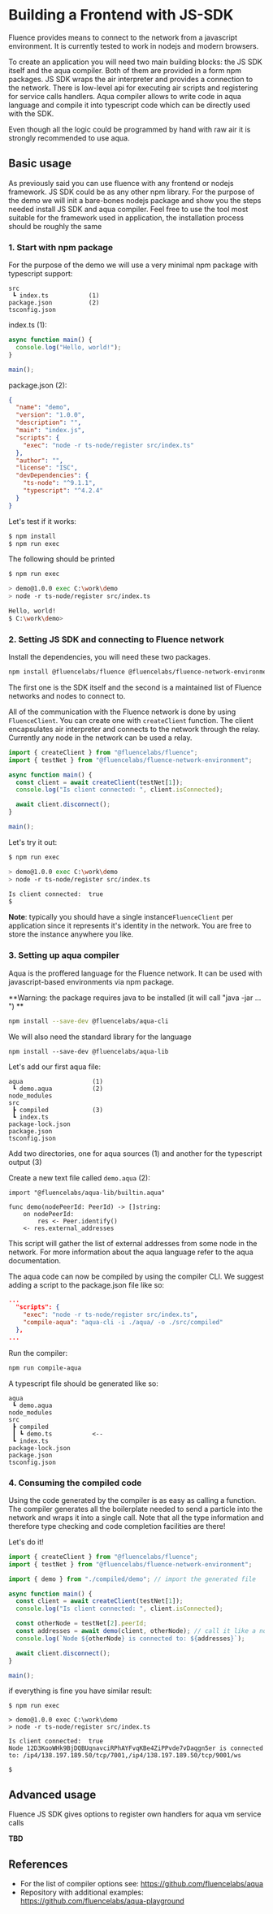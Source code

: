 # Building a Frontend with JS-SDK

Fluence provides means to connect to the network from a javascript environment. It is currently tested to work in nodejs and modern browsers. 

To create an application you will need two main building blocks: the JS SDK itself and the aqua compiler. Both of them are provided in a form npm packages. JS SDK wraps the air interpreter and provides a connection to the network. There is low-level api for executing air scripts and registering for service calls handlers. Aqua compiler allows to write code in aqua language and compile it into typescript code which can be directly used with the SDK.

Even though all the logic could be programmed by hand with raw air it is strongly recommended to use aqua.

## Basic usage

As previously said you can use fluence with any frontend or nodejs framework. JS SDK could be as any other npm library. For the purpose of the demo we  will init a bare-bones nodejs package and show you the steps needed install JS SDK and aqua compiler. Feel free to use the tool most suitable for the framework used in application, the installation process should be roughly the same

### 1. Start with npm package

For the purpose of the demo we will use a very minimal npm package with typescript support:

```
src
 ┗ index.ts           (1)
package.json          (2)
tsconfig.json
```

index.ts (1):

```typescript
async function main() {
  console.log("Hello, world!");
}

main();
```

package.json (2):

```json
{
  "name": "demo",
  "version": "1.0.0",
  "description": "",
  "main": "index.js",
  "scripts": {
    "exec": "node -r ts-node/register src/index.ts"
  },
  "author": "",
  "license": "ISC",
  "devDependencies": {
    "ts-node": "^9.1.1",
    "typescript": "^4.2.4"
  }
}

```

Let's test if it works:

```bash
$ npm install
$ npm run exec
```

The following should be printed

```bash
$ npm run exec

> demo@1.0.0 exec C:\work\demo
> node -r ts-node/register src/index.ts

Hello, world!
$ C:\work\demo>
```

### 2. Setting JS SDK and connecting to Fluence network

Install the dependencies, you will need these two packages.

```bash
npm install @fluencelabs/fluence @fluencelabs/fluence-network-environment
```

The first one is the SDK itself and the second is a maintained list of Fluence networks and nodes to connect to.

All of the communication with the Fluence network is done by using `FluenceClient`. You can create one with `createClient` function. The client encapsulates air interpreter and connects to the network through the relay. Currently any node in the network can be used a relay. 

```typescript
import { createClient } from "@fluencelabs/fluence";
import { testNet } from "@fluencelabs/fluence-network-environment";

async function main() {
  const client = await createClient(testNet[1]);
  console.log("Is client connected: ", client.isConnected);

  await client.disconnect();
}

main();

```

Let's try it out:

```bash
$ npm run exec

> demo@1.0.0 exec C:\work\demo
> node -r ts-node/register src/index.ts

Is client connected:  true
$

```

**Note**: typically you should have a single instance`FluenceClient` per application since it represents it's identity in the network. You are free to store the instance anywhere you like.

### 3. Setting up aqua compiler

Aqua is the proffered language for the Fluence network. It can be used with javascript-based environments via npm package. 

**Warning: the package requires java to be installed (it will call "java -jar ... ") **

```bash
npm install --save-dev @fluencelabs/aqua-cli
```

We will also need the standard library for the language

```
npm install --save-dev @fluencelabs/aqua-lib
```

Let's add our first aqua file:

```
aqua                   (1)
 ┗ demo.aqua           (2)
node_modules
src
 ┣ compiled            (3)
 ┗ index.ts     
package-lock.json
package.json          
tsconfig.json
```

Add two directories, one for aqua sources (1) and another for the typescript output (3)

Create a new text file called `demo.aqua` (2):

```
import "@fluencelabs/aqua-lib/builtin.aqua"

func demo(nodePeerId: PeerId) -> []string:
    on nodePeerId:
        res <- Peer.identify()
    <- res.external_addresses
```

This script will gather the list of external addresses from some node in the network. For more information about the aqua language refer to the aqua documentation.

The aqua code can now be compiled by using the compiler CLI. We suggest adding a script to the package.json file like so:

```json
...
  "scripts": {
    "exec": "node -r ts-node/register src/index.ts",
    "compile-aqua": "aqua-cli -i ./aqua/ -o ./src/compiled"
  },
...
```

Run the compiler:

```bash
npm run compile-aqua
```

A typescript file should be generated like so:

```
aqua                   
 ┗ demo.aqua           
node_modules
src
 ┣ compiled
 ┃ ┗ demo.ts           <--
 ┗ index.ts     
package-lock.json
package.json          
tsconfig.json
```

### 4. Consuming the compiled code

Using the code generated by the compiler is as easy as calling a function. The compiler generates all the boilerplate needed to send a particle into the network and wraps it into a single call. Note that all the type information and therefore type checking and code completion facilities are there!

Let's do it!

```typescript
import { createClient } from "@fluencelabs/fluence";
import { testNet } from "@fluencelabs/fluence-network-environment";

import { demo } from "./compiled/demo"; // import the generated file

async function main() {
  const client = await createClient(testNet[1]);
  console.log("Is client connected: ", client.isConnected);

  const otherNode = testNet[2].peerId;
  const addresses = await demo(client, otherNode); // call it like a normal function in typescript
  console.log(`Node ${otherNode} is connected to: ${addresses}`);

  await client.disconnect();
}

main();

```

if everything is fine you have similar result:

```
$ npm run exec

> demo@1.0.0 exec C:\work\demo
> node -r ts-node/register src/index.ts

Is client connected:  true
Node 12D3KooWHk9BjDQBUqnavciRPhAYFvqKBe4ZiPPvde7vDaqgn5er is connected to: /ip4/138.197.189.50/tcp/7001,/ip4/138.197.189.50/tcp/9001/ws

$
```



## Advanced usage

Fluence JS SDK gives options to register own handlers for aqua vm service calls

**TBD**



## References

- For the list of compiler options see: https://github.com/fluencelabs/aqua
- Repository with additional examples: https://github.com/fluencelabs/aqua-playground
